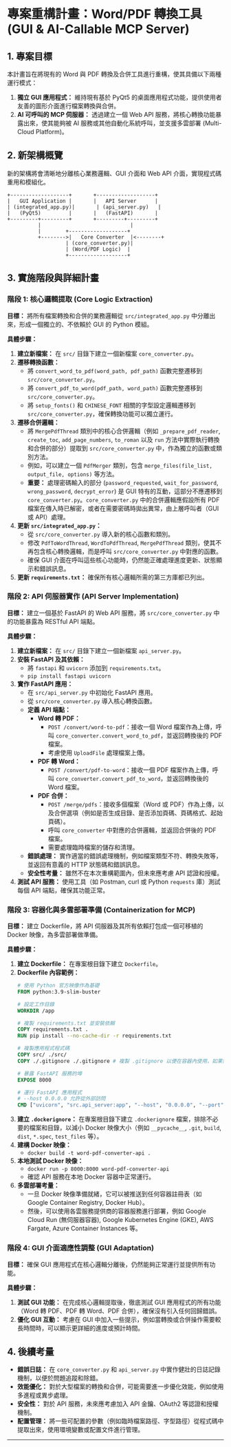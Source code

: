 # 專案重構計畫：Word/PDF 轉換工具 (GUI & AI-Callable MCP Server)

## 1. 專案目標

本計畫旨在將現有的 Word 與 PDF 轉換及合併工具進行重構，使其具備以下兩種運行模式：
1.  **獨立 GUI 應用程式：** 維持現有基於 PyQt5 的桌面應用程式功能，提供使用者友善的圖形介面進行檔案轉換與合併。
2.  **AI 可呼叫的 MCP 伺服器：** 透過建立一個 Web API 服務，將核心轉換功能暴露出來，使其能夠被 AI 服務或其他自動化系統呼叫，並支援多雲部署 (Multi-Cloud Platform)。

## 2. 新架構概覽

新的架構將會清晰地分離核心業務邏輯、GUI 介面和 Web API 介面，實現程式碼重用和模組化。

```
+-------------------+       +-------------------+
|   GUI Application |       |   API Server      |
| (integrated_app.py)|       | (api_server.py)   |
|   (PyQt5)         |       |   (FastAPI)       |
+---------+---------+       +---------+---------+
          |                             |
          |        +-------------------+
          +-------->|   Core Converter  |<--------+
                   | (core_converter.py)|
                   | (Word/PDF Logic)  |
                   +-------------------+
```

## 3. 實施階段與詳細計畫

### 階段 1: 核心邏輯提取 (Core Logic Extraction)

**目標：** 將所有檔案轉換和合併的業務邏輯從 `src/integrated_app.py` 中分離出來，形成一個獨立的、不依賴於 GUI 的 Python 模組。

**具體步驟：**

1.  **建立新檔案：** 在 `src/` 目錄下建立一個新檔案 `core_converter.py`。
2.  **遷移轉換函數：**
    *   將 `convert_word_to_pdf(word_path, pdf_path)` 函數完整遷移到 `src/core_converter.py`。
    *   將 `convert_pdf_to_word(pdf_path, word_path)` 函數完整遷移到 `src/core_converter.py`。
    *   將 `setup_fonts()` 和 `CHINESE_FONT` 相關的字型設定邏輯遷移到 `src/core_converter.py`，確保轉換功能可以獨立運行。
3.  **遷移合併邏輯：**
    *   將 `MergePdfThread` 類別中的核心合併邏輯（例如 `_prepare_pdf_reader`, `create_toc`, `add_page_numbers`, `to_roman` 以及 `run` 方法中實際執行轉換和合併的部分）提取到 `src/core_converter.py` 中，作為獨立的函數或類別方法。
    *   例如，可以建立一個 `PdfMerger` 類別，包含 `merge_files(file_list, output_file, options)` 等方法。
    *   **重要：** 處理密碼輸入的部分 (`password_requested`, `wait_for_password`, `wrong_password`, `decrypt_error`) 是 GUI 特有的互動，這部分不應遷移到 `core_converter.py`。`core_converter.py` 中的合併邏輯應假設所有 PDF 檔案在傳入時已解密，或者在需要密碼時拋出異常，由上層呼叫者（GUI 或 API）處理。
4.  **更新 `src/integrated_app.py`：**
    *   從 `src/core_converter.py` 導入新的核心函數和類別。
    *   修改 `PdfToWordThread`, `WordToPdfThread`, `MergePdfThread` 類別，使其不再包含核心轉換邏輯，而是呼叫 `src/core_converter.py` 中對應的函數。
    *   確保 GUI 介面在呼叫這些核心功能時，仍然能正確處理進度更新、狀態顯示和錯誤訊息。
5.  **更新 `requirements.txt`：** 確保所有核心邏輯所需的第三方庫都已列出。

### 階段 2: API 伺服器實作 (API Server Implementation)

**目標：** 建立一個基於 FastAPI 的 Web API 服務，將 `src/core_converter.py` 中的功能暴露為 RESTful API 端點。

**具體步驟：**

1.  **建立新檔案：** 在 `src/` 目錄下建立一個新檔案 `api_server.py`。
2.  **安裝 FastAPI 及其依賴：**
    *   將 `fastapi` 和 `uvicorn` 添加到 `requirements.txt`。
    *   `pip install fastapi uvicorn`
3.  **實作 FastAPI 應用：**
    *   在 `src/api_server.py` 中初始化 FastAPI 應用。
    *   從 `src/core_converter.py` 導入核心轉換函數。
    *   **定義 API 端點：**
        *   **Word 轉 PDF：**
            *   `POST /convert/word-to-pdf`：接收一個 Word 檔案作為上傳，呼叫 `core_converter.convert_word_to_pdf`，並返回轉換後的 PDF 檔案。
            *   考慮使用 `UploadFile` 處理檔案上傳。
        *   **PDF 轉 Word：**
            *   `POST /convert/pdf-to-word`：接收一個 PDF 檔案作為上傳，呼叫 `core_converter.convert_pdf_to_word`，並返回轉換後的 Word 檔案。
        *   **PDF 合併：**
            *   `POST /merge/pdfs`：接收多個檔案（Word 或 PDF）作為上傳，以及合併選項（例如是否生成目錄、是否添加頁碼、頁碼格式、起始頁碼）。
            *   呼叫 `core_converter` 中對應的合併邏輯，並返回合併後的 PDF 檔案。
            *   需要處理臨時檔案的儲存和清理。
    *   **錯誤處理：** 實作適當的錯誤處理機制，例如檔案類型不符、轉換失敗等，並返回有意義的 HTTP 狀態碼和錯誤訊息。
    *   **安全性考量：** 雖然不在本次重構範圍內，但未來應考慮 API 認證和授權。
4.  **測試 API 服務：** 使用工具（如 Postman, curl 或 Python `requests` 庫）測試每個 API 端點，確保其功能正常。

### 階段 3: 容器化與多雲部署準備 (Containerization for MCP)

**目標：** 建立 Dockerfile，將 API 伺服器及其所有依賴打包成一個可移植的 Docker 映像，為多雲部署做準備。

**具體步驟：**

1.  **建立 Dockerfile：** 在專案根目錄下建立 `Dockerfile`。
2.  **Dockerfile 內容範例：**
    ```dockerfile
    # 使用 Python 官方映像作為基礎
    FROM python:3.9-slim-buster

    # 設定工作目錄
    WORKDIR /app

    # 複製 requirements.txt 並安裝依賴
    COPY requirements.txt .
    RUN pip install --no-cache-dir -r requirements.txt

    # 複製應用程式程式碼
    COPY src/ ./src/
    COPY ./.gitignore ./.gitignore # 複製 .gitignore 以便在容器內使用，如果需要

    # 暴露 FastAPI 服務的埠
    EXPOSE 8000

    # 運行 FastAPI 應用程式
    # --host 0.0.0.0 允許從外部訪問
    CMD ["uvicorn", "src.api_server:app", "--host", "0.0.0.0", "--port", "8000"]
    ```
3.  **建立 `.dockerignore`：** 在專案根目錄下建立 `.dockerignore` 檔案，排除不必要的檔案和目錄，以減小 Docker 映像大小（例如 `__pycache__`, `.git`, `build`, `dist`, `*.spec`, `test_files` 等）。
4.  **建構 Docker 映像：**
    *   `docker build -t word-pdf-converter-api .`
5.  **本地測試 Docker 映像：**
    *   `docker run -p 8000:8000 word-pdf-converter-api`
    *   確認 API 服務在本地 Docker 容器中正常運行。
6.  **多雲部署考量：**
    *   一旦 Docker 映像準備就緒，它可以被推送到任何容器註冊表（如 Google Container Registry, Docker Hub）。
    *   然後，可以使用各雲服務提供商的容器服務進行部署，例如 Google Cloud Run (無伺服器容器), Google Kubernetes Engine (GKE), AWS Fargate, Azure Container Instances 等。

### 階段 4: GUI 介面適應性調整 (GUI Adaptation)

**目標：** 確保 GUI 應用程式在核心邏輯分離後，仍然能夠正常運行並提供所有功能。

**具體步驟：**

1.  **測試 GUI 功能：** 在完成核心邏輯提取後，徹底測試 GUI 應用程式的所有功能（Word 轉 PDF、PDF 轉 Word、PDF 合併），確保沒有引入任何回歸錯誤。
2.  **優化 GUI 互動：** 考慮在 GUI 中加入一些提示，例如當轉換或合併操作需要較長時間時，可以顯示更詳細的進度或預計時間。

## 4. 後續考量

*   **錯誤日誌：** 在 `core_converter.py` 和 `api_server.py` 中實作健壯的日誌記錄機制，以便於問題追蹤和除錯。
*   **效能優化：** 對於大型檔案的轉換和合併，可能需要進一步優化效能，例如使用多進程或異步處理。
*   **安全性：** 對於 API 服務，未來應考慮加入 API 金鑰、OAuth2 等認證和授權機制。
*   **配置管理：** 將一些可配置的參數（例如臨時檔案路徑、字型路徑）從程式碼中提取出來，使用環境變數或配置文件進行管理。

---
